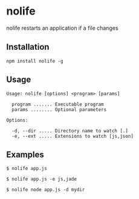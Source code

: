 # nolife

nolife restarts an application if a file changes

## Installation

`npm install nolife -g`

## Usage

```
Usage: nolife [options] <program> [params]

  program ....... Executable program
  params ........ Optional parameters

Options:

  -d, --dir ..... Directory name to watch [.]
  -e, --ext ..... Extensions to watch [js,json]
```

## Examples

```
$ nolife app.js

$ nolife app.js -e js,jade

$ nolife node app.js -d mydir
```

